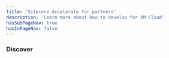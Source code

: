 ```yaml
---
title: 'Sitecore Accelerate for partners'
description: 'Learn more about how to develop for XM Cloud'
hasSubPageNav: true
hasInPageNav: false
---
```


### Discover